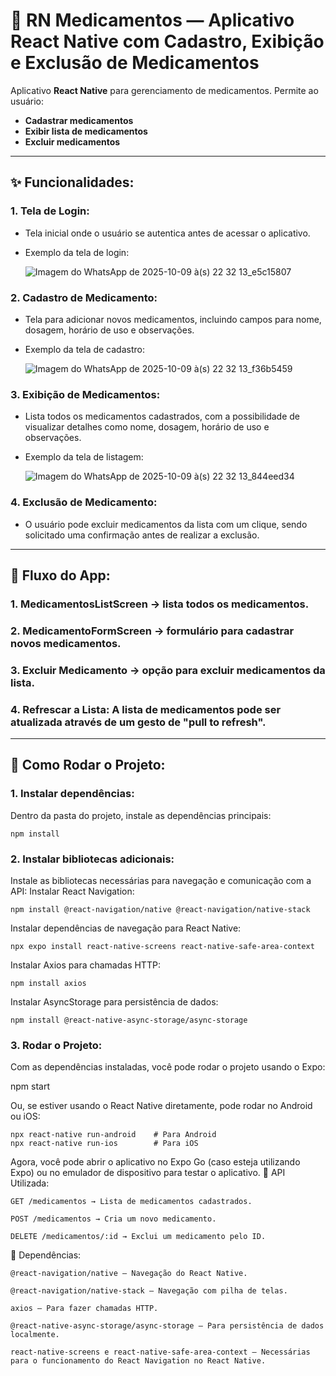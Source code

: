 
# 🏥 **RN Medicamentos — Aplicativo React Native com Cadastro, Exibição e Exclusão de Medicamentos**

Aplicativo **React Native** para gerenciamento de medicamentos. Permite ao usuário:
- **Cadastrar medicamentos**
- **Exibir lista de medicamentos**
- **Excluir medicamentos**

---

## ✨ **Funcionalidades**:


### 1. **Tela de Login**:
   - Tela inicial onde o usuário se autentica antes de acessar o aplicativo.
   - Exemplo da tela de login:
     
     ![Imagem do WhatsApp de 2025-10-09 à(s) 22 32 13_e5c15807](https://github.com/user-attachments/assets/6a8101cc-bf81-48ba-a25a-b147eeab1f94)


### 2. **Cadastro de Medicamento**:
   - Tela para adicionar novos medicamentos, incluindo campos para nome, dosagem, horário de uso e observações.
   - Exemplo da tela de cadastro:
     
     ![Imagem do WhatsApp de 2025-10-09 à(s) 22 32 13_f36b5459](https://github.com/user-attachments/assets/857a58ac-e54a-432a-8786-b1a0a65bbec1)


### 3. **Exibição de Medicamentos**:
   - Lista todos os medicamentos cadastrados, com a possibilidade de visualizar detalhes como nome, dosagem, horário de uso e observações.
   - Exemplo da tela de listagem:
     
     ![Imagem do WhatsApp de 2025-10-09 à(s) 22 32 13_844eed34](https://github.com/user-attachments/assets/e79dadac-a4f1-4d67-913a-a566af620ed0)


### 4. **Exclusão de Medicamento**:
   - O usuário pode excluir medicamentos da lista com um clique, sendo solicitado uma confirmação antes de realizar a exclusão.
---

## 🧭 **Fluxo do App**:

### 1. **MedicamentosListScreen** → lista todos os medicamentos.
### 2. **MedicamentoFormScreen** → formulário para cadastrar novos medicamentos.
### 3. **Excluir Medicamento** → opção para excluir medicamentos da lista.
### 4. **Refrescar a Lista**: A lista de medicamentos pode ser atualizada através de um gesto de "pull to refresh".

---

## 🚀 **Como Rodar o Projeto**:

### 1. **Instalar dependências**:

Dentro da pasta do projeto, instale as dependências principais:

```
npm install
```
### 2. Instalar bibliotecas adicionais:

Instale as bibliotecas necessárias para navegação e comunicação com a API:
Instalar React Navigation:
```
npm install @react-navigation/native @react-navigation/native-stack
```
Instalar dependências de navegação para React Native:
```
npx expo install react-native-screens react-native-safe-area-context
```
Instalar Axios para chamadas HTTP:
```
npm install axios
```
Instalar AsyncStorage para persistência de dados:
```
npm install @react-native-async-storage/async-storage
```
### 3. Rodar o Projeto:

Com as dependências instaladas, você pode rodar o projeto usando o Expo:

npm start

Ou, se estiver usando o React Native diretamente, pode rodar no Android ou iOS:
```
npx react-native run-android    # Para Android
npx react-native run-ios        # Para iOS
```
Agora, você pode abrir o aplicativo no Expo Go (caso esteja utilizando Expo) ou no emulador de dispositivo para testar o aplicativo.
📝 API Utilizada:

    GET /medicamentos → Lista de medicamentos cadastrados.

    POST /medicamentos → Cria um novo medicamento.

    DELETE /medicamentos/:id → Exclui um medicamento pelo ID.

🔧 Dependências:

    @react-navigation/native — Navegação do React Native.

    @react-navigation/native-stack — Navegação com pilha de telas.

    axios — Para fazer chamadas HTTP.

    @react-native-async-storage/async-storage — Para persistência de dados localmente.

    react-native-screens e react-native-safe-area-context — Necessárias para o funcionamento do React Navigation no React Native.
